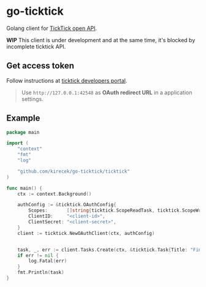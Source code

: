 # go-ticktick

Golang client for [TickTick open API](https://developer.ticktick.com/docs/index.html#/openapi?id=ticktick-open-api).

**WIP** This client is under development and at the same time, it's blocked by incomplete ticktick API.

## Get access token

Follow instructions at [ticktick developers portal](https://developer.ticktick.com/api#/openapi?id=authorization).

> Use `http://127.0.0.1:42548` as **OAuth redirect URL** in a application settings.

## Example

```go
package main

import (
	"context"
	"fmt"
	"log"

	"github.com/kirecek/go-ticktick/ticktick"
)

func main() {
	ctx := context.Background()

	authConfig := &ticktick.OAuthConfig{
		Scopes:       []string{ticktick.ScopeReadTask, ticktick.ScopeWriteTask},
		ClientID:     "<client-id>",
		ClientSecret: "<client-secret>",
	}
	client := ticktick.NewOAuthClient(ctx, authConfig)


	task, _, err := client.Tasks.Create(ctx, &ticktick.Task{Title: "Finish go-ticktick client"})
	if err != nil {
		log.Fatal(err)
	}
	fmt.Println(task)
}
```
